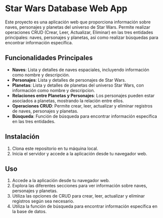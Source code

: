 # Star Wars Database Web App

Este proyecto es una aplicación web que proporciona información sobre naves, personajes y planetas del universo de Star Wars. Permite realizar operaciones CRUD (Crear, Leer, Actualizar, Eliminar) en las tres entidades principales: naves, personajes y planetas, así como realizar búsquedas para encontrar información específica.

## Funcionalidades Principales

- **Naves**: Lista y detalles de naves espaciales, incluyendo información como nombre y descripción.
- **Personajes**: Lista y detalles de personajes de Star Wars.
- **Planetas**: Lista y detalles de planetas del universo Star Wars, con información como nombre y descripcion.
- **Relaciones entre Planetas y Personajes**: Los personajes pueden estar asociados a planetas, mostrando la relación entre ellos.
- **Operaciones CRUD**: Permite crear, leer, actualizar y eliminar registros de naves, personajes y planetas.
- **Búsqueda**: Función de búsqueda para encontrar información específica en las tres entidades.

## Instalación

1. Clona este repositorio en tu máquina local.
5. Inicia el servidor y accede a la aplicación desde tu navegador web.

## Uso

1. Accede a la aplicación desde tu navegador web.
2. Explora las diferentes secciones para ver información sobre naves, personajes y planetas.
3. Utiliza las opciones de CRUD para crear, leer, actualizar y eliminar registros según sea necesario.
4. Utiliza la función de búsqueda para encontrar información específica en la base de datos.

